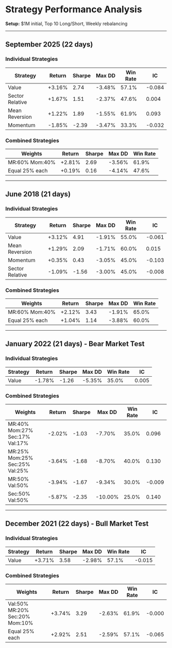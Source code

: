 # Strategy Performance Analysis

**Setup:** $1M initial, Top 10 Long/Short, Weekly rebalancing

---

## September 2025 (22 days)

### Individual Strategies

| Strategy | Return | Sharpe | Max DD | Win Rate | IC |
|----------|--------|--------|--------|----------|-----|
| Value | +3.16% | 2.74 | -3.48% | 57.1% | -0.084 |
| Sector Relative | +1.67% | 1.51 | -2.37% | 47.6% | 0.004 |
| Mean Reversion | +1.22% | 1.89 | -1.55% | 61.9% | 0.093 |
| Momentum | -1.85% | -2.39 | -3.47% | 33.3% | -0.032 |

### Combined Strategies

| Weights | Return | Sharpe | Max DD | Win Rate |
|---------|--------|--------|--------|----------|
| MR:60% Mom:40% | +2.81% | 2.69 | -3.56% | 61.9% |
| Equal 25% each | +0.19% | 0.16 | -4.14% | 47.6% |

---

## June 2018 (21 days)

### Individual Strategies

| Strategy | Return | Sharpe | Max DD | Win Rate | IC |
|----------|--------|--------|--------|----------|-----|
| Value | +3.12% | 4.91 | -1.91% | 55.0% | -0.061 |
| Mean Reversion | +1.29% | 2.09 | -1.71% | 60.0% | 0.015 |
| Momentum | +0.35% | 0.43 | -3.05% | 45.0% | -0.103 |
| Sector Relative | -1.09% | -1.56 | -3.00% | 45.0% | -0.008 |

### Combined Strategies

| Weights | Return | Sharpe | Max DD | Win Rate |
|---------|--------|--------|--------|----------|
| MR:60% Mom:40% | +2.12% | 3.43 | -1.91% | 65.0% |
| Equal 25% each | +1.04% | 1.14 | -3.88% | 60.0% |

---

## January 2022 (21 days) - Bear Market Test

### Individual Strategies

| Strategy | Return | Sharpe | Max DD | Win Rate | IC |
|----------|--------|--------|--------|----------|-----|
| Value | -1.78% | -1.26 | -5.35% | 35.0% | 0.005 |

### Combined Strategies

| Weights | Return | Sharpe | Max DD | Win Rate | IC |
|---------|--------|--------|--------|----------|-----|
| MR:40% Mom:27% Sec:17% Val:17% | -2.02% | -1.03 | -7.70% | 35.0% | 0.096 |
| MR:25% Mom:25% Sec:25% Val:25% | -3.64% | -1.68 | -8.70% | 40.0% | 0.130 |
| MR:50% Val:50% | -3.94% | -1.67 | -9.34% | 30.0% | -0.009 |
| Sec:50% Val:50% | -5.87% | -2.35 | -10.00% | 25.0% | 0.140 |

---

## December 2021 (22 days) - Bull Market Test

### Individual Strategies

| Strategy | Return | Sharpe | Max DD | Win Rate | IC |
|----------|--------|--------|--------|----------|-----|
| Value | +3.71% | 3.58 | -2.98% | 57.1% | -0.015 |

### Combined Strategies

| Weights | Return | Sharpe | Max DD | Win Rate | IC |
|---------|--------|--------|--------|----------|-----|
| Val:50% MR:20% Sec:20% Mom:10% | +3.74% | 3.29 | -2.63% | 61.9% | -0.000 |
| Equal 25% each | +2.92% | 2.51 | -2.59% | 57.1% | -0.065 |

